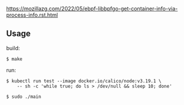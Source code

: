 
https://mozillazg.com/2022/05/ebpf-libbpfgo-get-container-info-via-process-info.rst.html

## Usage

build:

```
$ make
```

run:

```
$ kubectl run test --image docker.io/calico/node:v3.19.1 \
    -- sh -c 'while true; do ls > /dev/null && sleep 10; done'

$ sudo ./main
```
